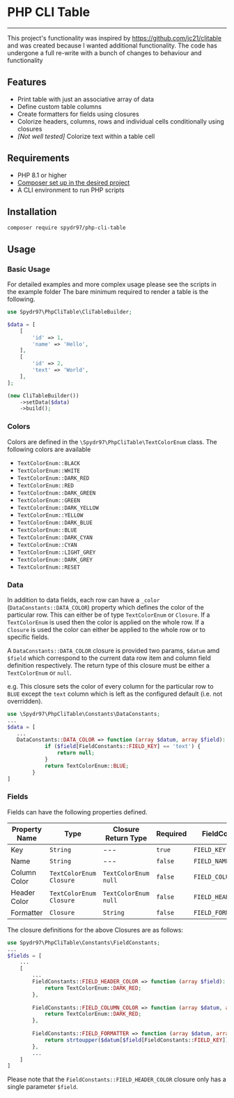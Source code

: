 # PHP CLI Table

---

This project's functionality was inspired by https://github.com/jc21/clitable and was created because I wanted
additional functionality. The code has undergone a full re-write with a bunch of changes to behaviour and 
functionality

## Features

- Print table with just an associative array of data
- Define custom table columns
- Create formatters for fields using closures
- Colorize headers, columns, rows and individual cells conditionally using closures
- *[Not well tested]* Colorize text within a table cell

## Requirements

- PHP 8.1 or higher
- [Composer set up in the desired project](https://getcomposer.org/doc/01-basic-usage.md)
- A CLI environment to run PHP scripts

## Installation

```shell
composer require spydr97/php-cli-table
```


## Usage

### Basic Usage
For detailed examples and more complex usage please see the scripts in the example folder
The bare minimum required to render a table is the following.
```php
use Spydr97\PhpCliTable\CliTableBuilder;

$data = [
    [
        'id' => 1,
        'name' => 'Hello',
    ],
    [
        'id' => 2,
        'text' => 'World',
    ],
];

(new CliTableBuilder())
    ->setData($data)
    ->build();
```

### Colors

Colors are defined in the `\Spydr97\PhpCliTable\TextColorEnum` class. The following colors are available

- `TextColorEnum::BLACK`
- `TextColorEnum::WHITE`
- `TextColorEnum::DARK_RED`
- `TextColorEnum::RED`
- `TextColorEnum::DARK_GREEN`
- `TextColorEnum::GREEN`
- `TextColorEnum::DARK_YELLOW`
- `TextColorEnum::YELLOW`
- `TextColorEnum::DARK_BLUE`
- `TextColorEnum::BLUE`
- `TextColorEnum::DARK_CYAN`
- `TextColorEnum::CYAN`
- `TextColorEnum::LIGHT_GREY`
- `TextColorEnum::DARK_GREY`
- `TextColorEnum::RESET`

### Data

In addition to data fields, each row can have a `_color` (`DataConstants::DATA_COLOR`) property which defines the 
color of the particular row. This can either be of type `TextColorEnum` or `Closure`. If a `TextColorEnum` is used 
then the color is applied on the whole row. If a `Closure` is used the color can either be applied to the whole 
row or to specific fields.

A `DataConstants::DATA_COLOR` closure is provided two params, `$datum` amd `$field` which correspond to the current 
data row item and column field definition respectively. The return type of this closure must be either a 
`TextColorEnum` or `null`.

e.g. This closure sets the color of every column for the particular row to `BLUE` except the `text` column which 
is left as the configured default (i.e. not overridden).
```php
use \Spydr97\PhpCliTable\Constants\DataConstants;
...
$data = [
   ...
   DataConstants::DATA_COLOR => function (array $datum, array $field): ?TextColorEnum {
            if ($field[FieldConstants::FIELD_KEY] == 'text') {
                return null;
            }
            return TextColorEnum::BLUE;
        }
]
```

### Fields

Fields can have the following properties defined. 

| Property Name | Type                           | Closure Return Type         | Required | FieldConstant        |
|---------------|--------------------------------|-----------------------------|----------|----------------------|
| Key           | `String`                       | ---                         | `true`   | `FIELD_KEY`          |
| Name          | `String`                       | ---                         | `false`  | `FIELD_NAME`         |
| Column Color  | `TextColorEnum` <br/>`Closure` | `TextColorEnum` <br/>`null` | `false`  | `FIELD_COLUMN_COLOR` |
| Header Color  | `TextColorEnum` <br/>`Closure` | `TextColorEnum` <br/>`null` | `false`  | `FIELD_HEADER_COLOR` |
| Formatter     | `Closure`                      | `String`                    | `false`  | `FIELD_FORMATTER`    |

The closure definitions for the above Closures are as follows:

```php
use Spydr97\PhpCliTable\Constants\FieldConstants;
...
$fields = [
    ...
    [
        ...
        FieldConstants::FIELD_HEADER_COLOR => function (array $field): ?TextColorEnum {
            return TextColorEnum::DARK_RED;
        },
       
        FieldConstants::FIELD_COLUMN_COLOR => function (array $datum, array $field): ?TextColorEnum {
            return TextColorEnum::DARK_RED;
        },
       
        FieldConstants::FIELD_FORMATTER => function (array $datum, array $field): string {
            return strtoupper($datum[$field[FieldConstants::FIELD_KEY]]);
        },
        ...
    ]
]

```
Please note that the `FieldConstants::FIELD_HEADER_COLOR` closure only has a single parameter `$field`. 